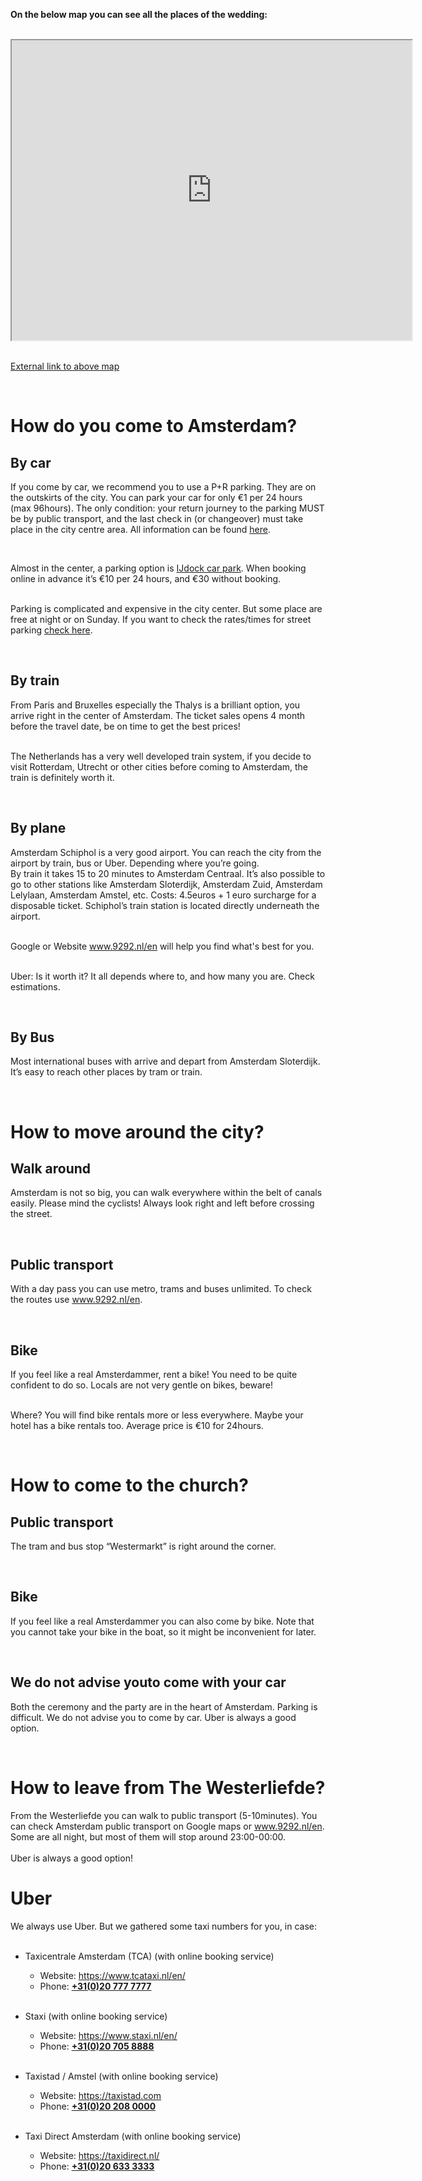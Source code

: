 **On the below map you can see all the places of the wedding:**

<br/>

<div class="resp-container">
  <iframe src="https://www.google.com/maps/d/u/0/embed?mid=1WkJNlcw02d5w1izdg2XBySZptEr-fnrM" width="640" height="480"></iframe>
</div>

<br/>

<a href="https://drive.google.com/open?id=1WkJNlcw02d5w1izdg2XBySZptEr-fnrM&usp=sharing" target="_blank">External link to above map</a>

<br/>

# How do you come to Amsterdam?

## By car

If you come by car, we recommend you to use a P+R parking. They are on the outskirts of the city. You can park your car for only €1 per 24 hours (max 96hours). The only condition: your return journey to the parking MUST be by public transport, and the last check in (or changeover) must take place in the city centre area. All information can be found <a href="https://www.amsterdam.nl/en/parking/park-and-ride/" target="_blank">here</a>.

<br/>

Almost in the center, a parking option is <a href="https://parkereninijdock.nl/en/" target="_blank">IJdock car park</a>. When booking online in advance it’s €10 per 24 hours, and €30 without booking. <br/><br/>

Parking is complicated and expensive in the city center. But some place are free at night or on Sunday. If you want to check the rates/times for street parking <a href="https://www.amsterdam.nl/en/parking/on-street-parking/" target="_blank">check here</a>.

<br/>

## By train

From Paris and Bruxelles especially the Thalys is a brilliant option, you arrive right in the center of Amsterdam. The ticket sales opens 4 month before the travel date, be on time to get the best prices! <br/><br/>

The Netherlands has a very well developed train system, if you decide to visit Rotterdam, Utrecht or other cities before coming to Amsterdam, the train is definitely worth it.

<br/>

## By plane

Amsterdam Schiphol is a very good airport. You can reach the city from the airport by train, bus or Uber. Depending where you’re going.<br/>
By train it takes 15 to 20 minutes to Amsterdam Centraal. It’s also possible to go to other stations like Amsterdam Sloterdijk, Amsterdam Zuid, Amsterdam Lelylaan, Amsterdam Amstel, etc. Costs: 4.5euros +  1 euro surcharge for a disposable ticket. Schiphol’s train station is located directly underneath the airport. <br/><br/>

Google or Website www.9292.nl/en will help you find what's best for you.<br/><br/>

Uber: Is it worth it? It all depends where to, and how many you are. Check estimations.

<br/>

## By Bus
Most international buses with arrive and depart from Amsterdam Sloterdijk. It’s easy to reach other places by tram or train.

<br/>

# How to move around the city?

## Walk around
Amsterdam is not so big, you can walk everywhere within the belt of canals easily. Please mind the cyclists! Always look right and left before crossing the street.

<br/>

## Public transport
With a day pass you can use metro, trams and buses unlimited. To check the routes use www.9292.nl/en.

<br/>

## Bike
If you feel like a real Amsterdammer, rent a bike! You need to be quite confident to do so. Locals are not very gentle on bikes, beware! <br/><br/>

Where? You will find bike rentals more or less everywhere. Maybe your hotel has a bike rentals too. Average price is €10 for 24hours.

<br/>

# How to come to the church?

## Public transport
The tram and bus stop “Westermarkt” is right around the corner.

<br/>

## Bike
If you feel like a real Amsterdammer you can also come by bike. Note that you cannot take your bike in the boat, so it might be inconvenient for later.

<br/>

## We do not advise you ​to come with your car
Both the ceremony and the party are in the heart of Amsterdam. Parking is difficult. We do not advise you ​to come by car. Uber is always a good option.

<br/>

# How to leave from The Westerliefde?
From the Westerliefde you can walk to public transport (5-10minutes). You can check Amsterdam public transport on Google maps or www.9292.nl/en. <br/> Some are all night, but most of them will stop around 23:00-00:00.<br/><br/>
Uber is always a good option!

# Uber
We always use Uber. But we gathered some taxi numbers for you, in case:<br/><br/>
* Taxicentrale Amsterdam (TCA) (with online booking service) <br/>
  - Website: <a href="https://www.tcataxi.nl/en/" target="_blank">https://www.tcataxi.nl/en/</a> <br/>
  - Phone: **<a href="tel:+31(0)20 777 7777">+31(0)20 777 7777</a>** <br/><br/>

* Staxi (with online booking service) <br/>
  - Website: <a href="https://www.staxi.nl/en/" target="_blank">https://www.staxi.nl/en/</a> <br/>
  - Phone: **<a href="tel:+31(0)20 705 8888">+31(0)20 705 8888</a>**<br/><br/>

* Taxistad / Amstel (with online booking service) <br/>
  - Website: <a href="https://taxistad.com" target="_blank">https://taxistad.com</a> <br/>
  - Phone: **<a href="tel:+31(0)20 208 0000">+31(0)20 208 0000</a>**<br/><br/>

* Taxi Direct Amsterdam (with online booking service) <br/>
  - Website: <a href="https://taxidirect.nl/" target="_blank">https://taxidirect.nl/</a> <br/>
  - Phone: **<a href="tel:+31(0)20 633 3333">+31(0)20 633 3333</a>**
